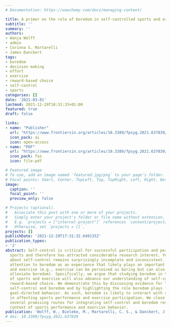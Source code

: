 ```yaml
---
# Documentation: https://wowchemy.com/docs/managing-content/

title: A primer on the role of boredom in self-controlled sports and exercise behavior
subtitle: ''
summary: ''
authors:
- Wanja Wolff
- admin
- Corinna S. Martarelli
- James Danckert
tags:
- boredom
- decision making
- effort
- exercise
- reward-based choice
- self-control
- sports
categories: []
date: '2021-03-01'
lastmod: 2021-12-29T18:31:33+01:00
featured: true
draft: false

links:
- name: "Publisher"
  url: "https://www.frontiersin.org/articles/10.3389/fpsyg.2021.637839/full"
  icon_pack: ai
  icon: open-access
- name: "PDF"
  url: "https://www.frontiersin.org/articles/10.3389/fpsyg.2021.637839/pdf"
  icon_pack: fas
  icon: file-pdf

# Featured image
# To use, add an image named `featured.jpg/png` to your page's folder.
# Focal points: Smart, Center, TopLeft, Top, TopRight, Left, Right, BottomLeft, Bottom, BottomRight.
image:
  caption: ''
  focal_point: ''
  preview_only: false

# Projects (optional).
#   Associate this post with one or more of your projects.
#   Simply enter your project's folder or file name without extension.
#   E.g. `projects = ["internal-project"]` references `content/project/deep-learning/index.md`.
#   Otherwise, set `projects = []`.
projects: []
publishDate: '2021-12-29T17:31:32.649135Z'
publication_types:
- '2'
abstract: Self-control is critical for successful participation and performance in
  sports and therefore has attracted considerable research interest. Yet, knowledge
  about self-control remains surprisingly incomplete and inconsistent. Here, we draw
  attention to boredom as an experience that likely plays an important role in sports
  and exercise (e.g., exercise can be perceived as boring but can also be used to
  alleviate boredom). Specifically, we argue that studying boredom in the context
  of sports and exercise will also advance our understanding of self-control as a
  reward-based choice. We demonstrate this by discussing evidence for links between
  self-control and boredom and by highlighting the role boredom plays for guiding
  goal-directed behavior. As such, boredom is likely to interact with self-control
  in affecting sports performance and exercise participation. We close by highlighting
  several promising routes for integrating self-control and boredom research in the
  context of sports performance and exercise behavior.
publication: 'Wolff, W., Bieleke, M., Martarelli, C. S., & Danckert, J. (2021). A primer on the role of boredom in self-controlled sports and exercise behavior. *Frontiers in Psychology*, *12*, 637839. https://doi.org/10.3389/fpsyg.2021.637839'
# doi: 10.3389/fpsyg.2021.637839
---
```

